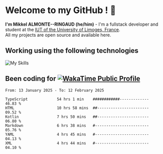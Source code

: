 # Welcome to my GitHub ! 🌃

**I'm Mikkel ALMONTE--RINGAUD (he/him)** - I'm a fullstack developer and student at the [IUT of the University of Limoges, France](https://iut.unilim.fr). \
All my projects are open source and available here.

## Working using the following technologies

![My Skills](https://skillicons.dev/icons?i=solidjs,pnpm,nodejs,ts,js,vercel,netlify,html,css,rust,astro,git,vue,md,electron,figma,github,bash,bun,cloudflare,py,tailwind,nginx,npm,tauri,vite,zig,yarn,windicss,dart,flutter,kotlin&theme=dark)

## Been coding for [![WakaTime Public Profile](https://wakatime.com/badge/user/0839e595-e07a-435c-8d59-ed95f2a3d6dd.svg?style=flat-square)](https://wakatime.com/@0839e595-e07a-435c-8d59-ed95f2a3d6dd)

<!--START_SECTION:waka-->

```plain
From: 13 January 2025 - To: 12 February 2025

TypeScript             54 hrs 1 min    ############-------------   46.83 %
HTML                   10 hrs 58 mins  ##-----------------------   09.52 %
Kotlin                 7 hrs 50 mins   ##-----------------------   06.80 %
Markdown               6 hrs 38 mins   #------------------------   05.76 %
YAML                   4 hrs 45 mins   #------------------------   04.13 %
XML                    4 hrs 44 mins   #------------------------   04.10 %
```

<!--END_SECTION:waka-->
